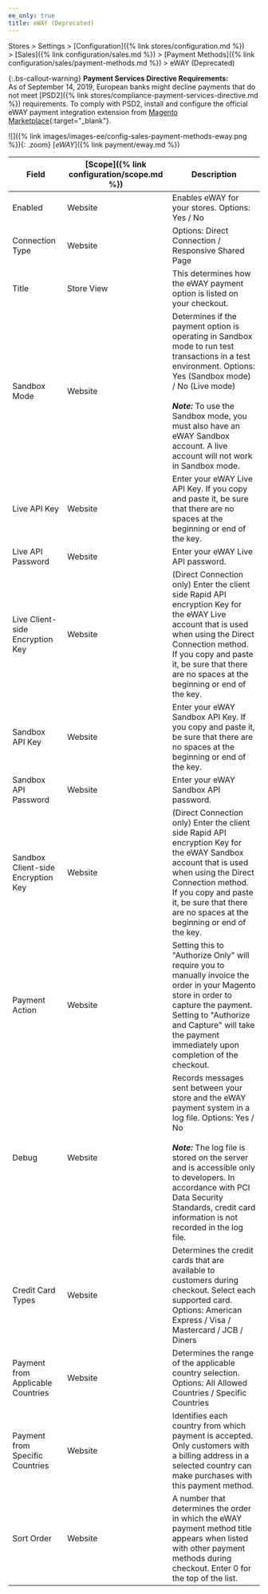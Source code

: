 ```yaml
---
ee_only: true
title: eWAY (Deprecated)
---
```


Stores > Settings > [Configuration]({% link stores/configuration.md %}) > [Sales]({% link configuration/sales.md %}) > [Payment Methods]({% link configuration/sales/payment-methods.md %}) > eWAY (Deprecated)

{:.bs-callout-warning}
**Payment Services Directive Requirements:** <br/>
As of September 14, 2019, European banks might decline payments that do not meet [PSD2]({% link stores/compliance-payment-services-directive.md %}) requirements. To comply with PSD2, install and configure the official eWAY payment integration extension from [Magento Marketplace](https://marketplace.magento.com/catalogsearch/result/?q=eway){:target="_blank"}.

![]({% link images/images-ee/config-sales-payment-methods-eway.png %}){: .zoom}
[_eWAY_]({% link payment/eway.md %})

|Field|[Scope]({% link configuration/scope.md %})|Description|
|--- |--- |--- |
|Enabled|Website|Enables eWAY for your stores. Options: Yes / No|
|Connection Type|Website|Options: Direct Connection / Responsive Shared Page|
|Title|Store View|This determines how the eWAY payment option is listed on your checkout.|
|Sandbox Mode|Website|Determines if the payment option is operating in Sandbox mode to run test transactions in a test environment. Options: Yes (Sandbox mode) / No (Live mode) <br/><br/>**_Note:_** To use the Sandbox mode, you must also have an eWAY Sandbox account. A live account will not work in Sandbox mode.|
|Live API Key|Website|Enter your eWAY Live API Key. If you copy and paste it, be sure that there are no spaces at the beginning or end of the key.|
|Live API Password|Website|Enter your eWAY Live API password.|
|Live Client-side Encryption Key|Website|(Direct Connection only) Enter the client side Rapid API encryption Key for the eWAY Live account that is used when using the Direct Connection method. If you copy and paste it, be sure that there are no spaces at the beginning or end of the key.|
|Sandbox API Key|Website|Enter your eWAY Sandbox API Key. If you copy and paste it, be sure that there are no spaces at the beginning or end of the key.|
|Sandbox API Password|Website|Enter your eWAY Sandbox API password.|
|Sandbox Client-side Encryption Key|Website|(Direct Connection only) Enter the client side Rapid API encryption Key for the eWAY Sandbox account that is used when using the Direct Connection method. If you copy and paste it, be sure that there are no spaces at the beginning or end of the key.|
|Payment Action|Website|Setting this to "Authorize Only" will require you to manually invoice the order in your Magento store in order to capture the payment. Setting to "Authorize and Capture" will take the payment immediately upon completion of the checkout.|
|Debug|Website|Records messages sent between your store and the eWAY payment system in a log file. Options: Yes / No <br/><br/>**_Note:_** The log file is stored on the server and is accessible only to developers. In accordance with PCI Data Security Standards, credit card information is not recorded in the log file.|
|Credit Card Types|Website|Determines the credit cards that are available to customers during checkout. Select each supported card. Options: American Express / Visa / Mastercard / JCB / Diners|
|Payment from Applicable Countries|Website|Determines the range of the applicable country selection. Options: All Allowed Countries / Specific Countries|
|Payment from Specific Countries|Website|Identifies each country from which payment is accepted. Only customers with a billing address in a selected country can make purchases with this payment method.|
|Sort Order|Website|A number that determines the order in which the eWAY payment method title appears when listed with other payment methods during checkout. Enter 0 for the top of the list.|
